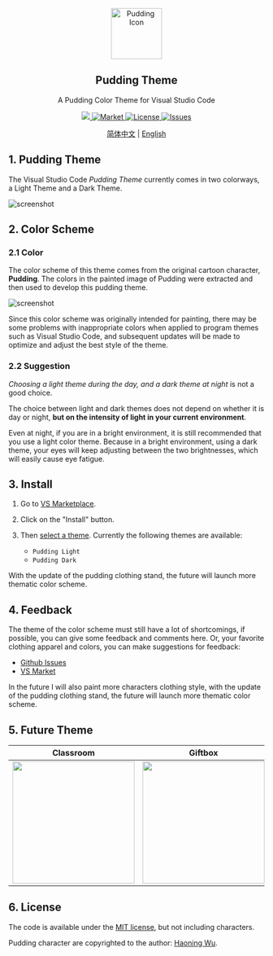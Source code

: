 <p align="center">
 <img width="100px" src="https://bitcookies.nousbuild.com/pudding-vscoe-theme/icon.png" align="center" alt="Pudding Icon" />
 <h2 align="center">Pudding Theme</h2>
 <p align="center">A Pudding Color Theme for Visual Studio Code</p>
</p>
<p align="center">
  <a href="https://github.com/bitcookies/pudding-vscode-theme/releases">
  	<img src="https://img.shields.io/github/v/release/bitcookies/pudding-vscode-theme?label=version" />
  </a>
  <a href="https://marketplace.visualstudio.com/items?itemName=Bitcookies.pudding-vscode-theme">
  	<img alt="Market" src="https://vsmarketplacebadge.apphb.com/version-short/Bitcookies.pudding-vscode-theme.svg" />
  </a>
  <a href="https://github.com/bitcookies/pudding-vscode-theme/blob/main/LICENSE">
  	<img alt="License" src="https://img.shields.io/github/license/Bitcookies/pudding-vscode-theme.svg" />
  </a>
  <a href="https://github.com/bitcookies/pudding-vscode-theme/issues">
  	<img alt="Issues" src="https://img.shields.io/github/issues/bitcookies/pudding-vscode-theme?color=F48D73" />
  </a>
</p>
<p align="center">
  <a href="README.zh-CN.md">简体中文</a> | <a href="README.md">English</a>
</p>

## 1. Pudding Theme

The Visual Studio Code *Pudding Theme* currently comes in two colorways, a Light Theme and a Dark Theme.

![screenshot](https://bitcookies.nousbuild.com/pudding-vscoe-theme/screenshot-1.jpg)

## 2. Color Scheme

### 2.1 Color

The color scheme of this theme comes from the original cartoon character, **Pudding**. The colors in the painted image of Pudding were extracted and then used to develop this pudding theme.

![screenshot](https://bitcookies.nousbuild.com/pudding-vscoe-theme/screenshot-2.png)

Since this color scheme was originally intended for painting, there may be some problems with inappropriate colors when applied to program themes such as Visual Studio Code, and subsequent updates will be made to optimize and adjust the best style of the theme.

### 2.2 Suggestion

*Choosing a light theme during the day, and a dark theme at night* is not a good choice.

The choice between light and dark themes does not depend on whether it is day or night, **but on the intensity of light in your current environment**. 

Even at night, if you are in a bright environment, it is still recommended that you use a light color theme. Because in a bright environment, using a dark theme, your eyes will keep adjusting between the two brightnesses, which will easily cause eye fatigue.

## 3. Install

1. Go to [VS Marketplace](https://marketplace.visualstudio.com/items?itemName=Bitcookies.pudding-vscode-theme).
2. Click on the "Install" button.
3. Then [select a theme](https://code.visualstudio.com/docs/getstarted/themes#_selecting-the-color-theme). Currently the following themes are available:

   + `Pudding Light`

   - `Pudding Dark`

With the update of the pudding clothing stand, the future will launch more thematic color scheme.

## 4. Feedback

The theme of the color scheme must still have a lot of shortcomings, if possible, you can give some feedback and comments here. Or, your favorite clothing apparel and colors, you can make suggestions for feedback:

- [Github Issues](https://github.com/bitcookies/pudding-vscode-theme/issues)
- [VS Market](https://marketplace.visualstudio.com/items?itemName=Bitcookies.pudding-vscode-theme&ssr=false#review-details)

In the future I will also paint more characters clothing style, with the update of the pudding clothing stand, the future will launch more thematic color scheme.

## 5. Future Theme

|                          Classroom                           |                           Giftbox                            |
| :----------------------------------------------------------: | :----------------------------------------------------------: |
| <img src="https://bitcookies.nousbuild.com/pudding-vscoe-theme/1-Classroom.jpg" width="240px"> | <img src="https://bitcookies.nousbuild.com/pudding-vscoe-theme/2-Giftbox.jpg" width="240px"> |

## 6. License

The code is available under the [MIT license](https://github.com/bitcookies/winrar-keygen/blob/master/LICENSE), but not including characters.

Pudding character are copyrighted to the author: [Haoning Wu](https://github.com/windmill0503).
